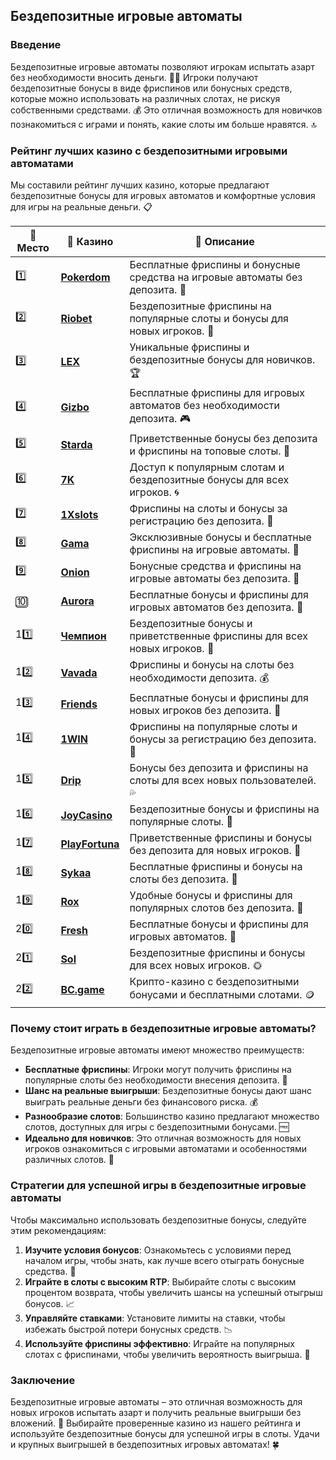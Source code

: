 ## Бездепозитные игровые автоматы

### Введение
Бездепозитные игровые автоматы позволяют игрокам испытать азарт без необходимости вносить деньги. 🎰💸 Игроки получают бездепозитные бонусы в виде фриспинов или бонусных средств, которые можно использовать на различных слотах, не рискуя собственными средствами. 💰 Это отличная возможность для новичков познакомиться с играми и понять, какие слоты им больше нравятся. 🔝

### Рейтинг лучших казино с бездепозитными игровыми автоматами
Мы составили рейтинг лучших казино, которые предлагают бездепозитные бонусы для игровых автоматов и комфортные условия для игры на реальные деньги. 📋

| 🥇 **Место** | 🎰 **Казино** | 💬 **Описание** |
|-------------|-------------|----------------|
| 1️⃣ | [**Pokerdom**](https://brandplay.link/4k77v2yx) | Бесплатные фриспины и бонусные средства на игровые автоматы без депозита. 🎁 |
| 2️⃣ | [**Riobet**](https://brandplay.link/7xBLTPyj) | Бездепозитные фриспины на популярные слоты и бонусы для новых игроков. 🤑 |
| 3️⃣ | [**LEX**](https://brandplay.link/zW4hdDFV) | Уникальные фриспины и бездепозитные бонусы для новичков. 🏆 |
| 4️⃣ | [**Gizbo**](https://brandplay.link/bprXw4YV) | Бесплатные фриспины для игровых автоматов без необходимости депозита. 🎮 |
| 5️⃣ | [**Starda**](https://brandplay.link/fB7xwRFL) | Приветственные бонусы без депозита и фриспины на топовые слоты. 🌟 |
| 6️⃣ | [**7K**](https://brandplay.link/BvQyFShp) | Доступ к популярным слотам и бездепозитные бонусы для всех игроков. 🌀 |
| 7️⃣ | [**1Xslots**](https://brandplay.link/hSB1khtr) | Фриспины на слоты и бонусы за регистрацию без депозита. 🎰 |
| 8️⃣ | [**Gama**](https://brandplay.link/j6NMKsDz) | Эксклюзивные бонусы и бесплатные фриспины на игровые автоматы. 🧩 |
| 9️⃣ | [**Onion**](https://brandplay.link/zBGRVpQ9) | Бонусные средства и фриспины на игровые автоматы без депозита. 💎 |
| 🔟 | [**Aurora**](https://10trafic-stat2.com/click/668546556bcc6313411604bd/6766/13032/subaccount) | Бесплатные бонусы и фриспины для игровых автоматов без депозита. 🚀 |
| 11️⃣ | [**Чемпион**](https://temon-gter.cfd/go/lRq?p80412p304504pcc44t17455) | Бездепозитные бонусы и приветственные фриспины для всех новых игроков. 🥇 |
| 12️⃣ | [**Vavada**](https://vavadapartner.pro/?promo=ea5c9275-6854-4505-94fc-95ab18221945-linkb2) | Фриспины и бонусы на слоты без необходимости депозита. 💰 |
| 13️⃣ | [**Friends**](https://gofriends.run/linkb2) | Бесплатные бонусы и фриспины для новых игроков без депозита. 👯 |
| 14️⃣ | [**1WIN**](https://brandplay.link/smXVpBbG) | Фриспины на популярные слоты и бонусы за регистрацию без депозита. 🎲 |
| 15️⃣ | [**Drip**](https://drp-ircp01.com/c07e6a3db) | Бонусы без депозита и фриспины на слоты для всех новых пользователей. 💦 |
| 16️⃣ | [**JoyCasino**](https://rpc30.call2me.pro/?/ru/registration?apkpop=0&partner=p24970p3291217pc98f) | Бездепозитные бонусы и фриспины на популярные слоты. 🎉 |
| 17️⃣ | [**PlayFortuna**](https://fortunapromo.net/alt/playfortuna/registration?0dc4a9362a71feb7e3f165fb8e766f70) | Приветственные фриспины и бонусы без депозита для новых игроков. 💎 |
| 18️⃣ | [**Sykaa**](https://s-two-way.com/?source=linkb2&pid=30697) | Бесплатные фриспины и бонусы на слоты без депозита. 🌈 |
| 19️⃣ | [**Rox**](https://rox-pvwfpjgcxe.com/cb1ee18a5) | Удобные бонусы и фриспины для популярных слотов без депозита. 💸 |
| 20️⃣ | [**Fresh**](https://fresh-eumwkxwao.com/c3f7b485d) | Бесплатные бонусы и фриспины для игровых автоматов. 🥑 |
| 21️⃣ | [**Sol**](https://sol-mmtdzfbaco.com/cb2415bca) | Бездепозитные фриспины и бонусы для всех новых игроков. 🌞 |
| 22️⃣ | [**BC.game**](https://partnerbcgame.com/dcc53d441) | Крипто-казино с бездепозитными бонусами и бесплатными слотами. 🪙 |

### Почему стоит играть в бездепозитные игровые автоматы?
Бездепозитные игровые автоматы имеют множество преимуществ:

- **Бесплатные фриспины**: Игроки могут получить фриспины на популярные слоты без необходимости внесения депозита. 🎰
- **Шанс на реальные выигрыши**: Бездепозитные бонусы дают шанс выиграть реальные деньги без финансового риска. 💰
- **Разнообразие слотов**: Большинство казино предлагают множество слотов, доступных для игры с бездепозитными бонусами. 🆓
- **Идеально для новичков**: Это отличная возможность для новых игроков ознакомиться с игровыми автоматами и особенностями различных слотов. 🧩

### Стратегии для успешной игры в бездепозитные игровые автоматы
Чтобы максимально использовать бездепозитные бонусы, следуйте этим рекомендациям:

1. **Изучите условия бонусов**: Ознакомьтесь с условиями перед началом игры, чтобы знать, как лучше всего отыграть бонусные средства. 📜
2. **Играйте в слоты с высоким RTP**: Выбирайте слоты с высоким процентом возврата, чтобы увеличить шансы на успешный отыгрыш бонусов. 📈
3. **Управляйте ставками**: Установите лимиты на ставки, чтобы избежать быстрой потери бонусных средств. 📉
4. **Используйте фриспины эффективно**: Играйте на популярных слотах с фриспинами, чтобы увеличить вероятность выигрыша. 💎

### Заключение
Бездепозитные игровые автоматы – это отличная возможность для новых игроков испытать азарт и получить реальные выигрыши без вложений. 💸 Выбирайте проверенные казино из нашего рейтинга и используйте бездепозитные бонусы для успешной игры в слоты. Удачи и крупных выигрышей в бездепозитных игровых автоматах! 🍀
